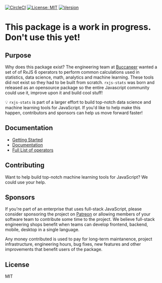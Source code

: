 [![CircleCI](https://circleci.com/gh/buccaneerai/rxjs-stats/tree/master.svg?style=shield)](https://circleci.com/gh/buccaneerai/rxjs-stats/tree/master)
[![License: MIT](https://img.shields.io/badge/License-MIT-green.svg)](https://opensource.org/licenses/MIT)
<a href="https://www.npmjs.com/package/@buccaneer/rxjs-stats">
  <img src="https://img.shields.io/npm/v/@buccaneer/rxjs-stats.svg" alt="Version">
</a>

# This package is a work in progress.  Don't use this yet!

## Purpose

Why does this package exist? The engineering team at [Buccaneer](https://www.buccaneer.ai) wanted a set of of RxJS 6 operators to perform common calculations used in statistics, data science, math, analytics and machine learning. These tools did not exist so they had to be built from scratch. `rxjs-stats` was born and released as an opensource package so the entire Javascript community could use it, improve upon it and build cool stuff!

💡 `rxjs-stats` is part of a larger effort to build top-notch data science and machine learning tools for JavaScript. If you'd like to help make this happen, contributors and sponsors can help us move forward faster!

## Documentation
- [Getting Started](https://app.gitbook.com/@brianbuccaneer/s/rxjs-stats/quick-start)
- [Documentation](https://app.gitbook.com/@brianbuccaneer/s/rxjs-stats)
- [Full List of operators](https://app.gitbook.com/@brianbuccaneer/s/rxjs-stats/operators)

## Contributing
Want to help build top-notch machine learning tools for JavaScript?  We could use your help.  

## Sponsors
If you're part of an enterprise that uses full-stack JavaScript, please consider sponsoring the project on [Patreon]() or allowing members of your software team to contribute some time to the project.  We believe full-stack engineering shops benefit when teams can develop frontend, backend, mobile, desktop in a single language.

Any money contributed is used to pay for long-term maintanence, project infrastructure, engineering hours, bug fixes, new features and other improvements that benefit users of the package.

## License
MIT

